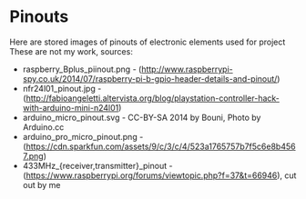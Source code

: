 # Pinouts  
Here are stored images of pinouts of electronic elements used for project  
These are not my work, sources:  
* raspberry_Bplus_piinout.png - (http://www.raspberrypi-spy.co.uk/2014/07/raspberry-pi-b-gpio-header-details-and-pinout/)
* nfr24l01_pinout.jpg - (http://fabioangeletti.altervista.org/blog/playstation-controller-hack-with-arduino-mini-n24l01)
* arduino_micro_pinout.svg - CC-BY-SA 2014 by Bouni, Photo by Arduino.cc
* arduino_pro_micro_pinout.png - (https://cdn.sparkfun.com/assets/9/c/3/c/4/523a1765757b7f5c6e8b4567.png)
* 433MHz_{receiver,transmitter}_pinout - (https://www.raspberrypi.org/forums/viewtopic.php?f=37&t=66946), cut out by me 
